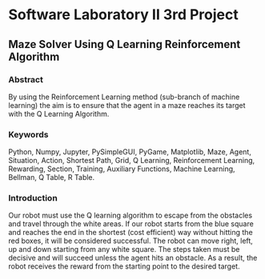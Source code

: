# Software Laboratory II 3rd Project 
<h2> Maze Solver Using Q Learning Reinforcement Algorithm </h2>
<h3> Abstract </h3>

By using the Reinforcement Learning method (sub-branch of machine learning) the aim is to ensure that the agent in a maze reaches its target with the Q Learning Algorithm.
<h3> Keywords </h3>

Python, Numpy, Jupyter, PySimpleGUI, PyGame, Matplotlib, Maze, Agent, Situation, Action, Shortest Path, Grid, Q Learning, Reinforcement Learning, Rewarding, Section, Training, Auxiliary Functions, Machine Learning, Bellman, Q Table, R Table.

<h3> Introduction </h3> 

Our robot must use the Q learning algorithm to escape from the obstacles and travel through the white areas. If our robot starts from the blue square and reaches the end in the shortest (cost efficient) way without hitting the red boxes, it will be considered successful.
The robot can move right, left, up and down starting from any white square. The steps taken must be decisive and will succeed unless the agent hits an obstacle. As a result, the robot receives the reward from the starting point to the desired target.
